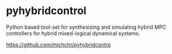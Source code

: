 # pyhybridcontrol
Python based tool-set for synthesizing and simulating hybrid MPC controllers for hybrid mixed-logical dynamical systems.

https://github.com/michchr/pyhybridcontro
